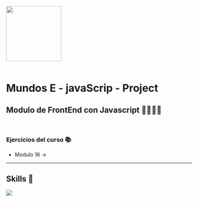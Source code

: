 <img width="150" src="https://avatars.githubusercontent.com/u/73958085?s=460&u=54b58dc50813ef5770f1890f3e3ae7f07960c1e8&v=4">

<br/>
<br/>

# Mundos E - javaScrip - Project

## Modulo de FrontEnd con Javascript 🧑‍💻👩‍💻

<br/>

### Ejercicios del curso 📚


- Modulo 16 ->

---

## Skills 🚀

<p>
<img src="https://img.shields.io/badge/Javascript-JS-yellow">
</p>
